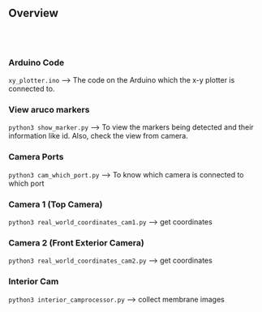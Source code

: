 ## Overview
<br>
<br>

### Arduino Code
`xy_plotter.ino`  --> The code on the Arduino which the x-y plotter is connected to.
<br>

### View aruco markers
`python3 show_marker.py`  --> To view the markers being detected and their information like id. Also, check the view from camera.
<br>

### Camera Ports 
`python3 cam_which_port.py`  --> To know which camera is connected to which port
<br>

### Camera 1 (Top Camera)
`python3 real_world_coordinates_cam1.py`  --> get coordinates
<br>

### Camera 2 (Front Exterior Camera)
`python3 real_world_coordinates_cam2.py`  --> get coordinates
<br>

### Interior Cam
`python3 interior_camprocessor.py`  --> collect membrane images